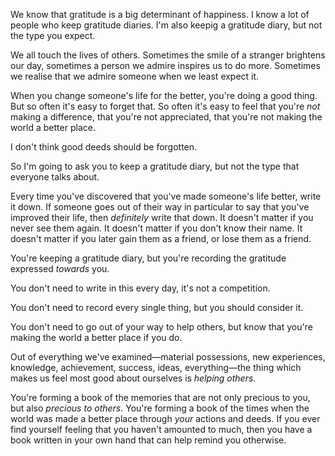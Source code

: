 We know that gratitude is a big determinant of happiness. I know a lot
of people who keep gratitude diaries. I'm also keepig a gratitude
diary, but not the type you expect.

<!--more-->

We all touch the lives of others. Sometimes the smile of a stranger
brightens our day, sometimes a person we admire inspires us to do
more. Sometimes we realise that we admire someone when we least
expect it.

When you change someone's life for the better, you're doing a good
thing. But so often it's easy to forget that. So often it's easy to
feel that you're *not* making a difference, that you're not appreciated,
that you're not making the world a better place.

I don't think good deeds should be forgotten.

So I'm going to ask you to keep a gratitude diary, but not the type
that everyone talks about.

Every time you've discovered that you've made someone's life better,
write it down. If someone goes out of their way in particular to
say that you've improved their life, then *definitely* write that down.
It doesn't matter if you never see them again. It doesn't matter if
you don't know their name. It doesn't matter if you later gain them
as a friend, or lose them as a friend.

You're keeping a gratitude diary, but you're recording the gratitude
expressed *towards* you.

You don't need to write in this every day, it's not a competition.

You don't need to record every single thing, but you should consider it.

You don't need to go out of your way to help others, but know that
you're making the world a better place if you do.

Out of everything we've examined—material possessions, new experiences,
knowledge, achievement, success, ideas, everything—the thing which
makes us feel most good about ourselves is *helping others*.

You're forming a book of the memories that are not
only precious to you, but also *precious to others*. You're forming a book
of the times when the world was made a better place through *your*
actions and deeds. If you ever find yourself feeling that you haven't amounted
to much, then you have a book written in your own hand that can help remind
you otherwise.


